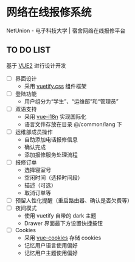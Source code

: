 # 网络在线报修系统

NetUnion - 电子科技大学 | 宿舍网络在线报修平台

## TO DO LIST

基于 [VUE2](https://cn.vuejs.org/) 进行设计开发

- [ ] 界面设计
  - 采用 [vuetify.css](https://vuetifyjs.com/zh-Hans/) 组件框架
- [ ] 登陆功能
  - 用户组分为“学生”、“运维部”和“管理员”
- [ ] 双语支持
  - 采用 [vue-i18n](https://kazupon.github.io/vue-i18n/) 实现国际化
  - 语言文件存放在目录 @/common/lang 下
- [ ] 运维部成员操作
  - 自助添加电话报修信息
  - 确认完成
  - 添加报修服务处理流程
- [ ] 报修订单
  - 选择寝室号
  - 空闲时间（选择时间段）
  - 描述（可选）
  - 取消订单等
- [ ] 预留人性化提醒（重启路由器、确认是否欠费等）
- [ ] 夜间模式
  - 使用 vuetify 自带的 dark 主题
  - Drawer 界面最下方设置快捷按钮
- [ ] Cookies
  - 采用 [vue-cookies](https://github.com/cmp-cc/vue-cookies) 存储 cookies
  - 记忆用户语言使用偏好
  - 记忆用户主题使用偏好
